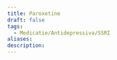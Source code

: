 ```yaml
---
title: Paroxetine
draft: false
tags:
  - Medicatie/Antidepressiva/SSRI
aliases: 
description:
---
```


